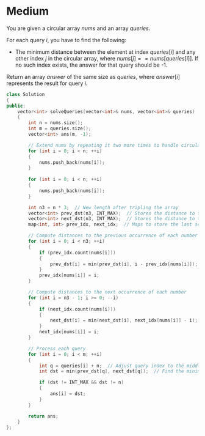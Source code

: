 # Medium

You are given a circular array $nums$ and an array $queries$.

For each query $i$, you have to find the following:

- The minimum distance between the element at index $queries[i]$ and any other index $j$ in the circular array, where $nums[j] == nums[queries[i]]$. If no such index exists, the answer for that query should be -1.

Return an array $answer$ of the same size as $queries$, where $answer[i]$ represents the result for query $i$.

```cpp
class Solution 
{
public:
    vector<int> solveQueries(vector<int>& nums, vector<int>& queries) 
    {
        int n = nums.size();
        int m = queries.size();
        vector<int> ans(m, -1);

        // Extend nums by repeating it two more times to handle circular queries
        for (int i = 0; i < n; ++i) 
        {
            nums.push_back(nums[i]);
        }
        
        for (int i = 0; i < n; ++i) 
        {
            nums.push_back(nums[i]);
        }

        int n3 = n * 3;  // New length after tripling the array
        vector<int> prev_dst(n3, INT_MAX);  // Stores the distance to the previous occurrence of each number
        vector<int> next_dst(n3, INT_MAX);  // Stores the distance to the next occurrence of each number
        map<int, int> prev_idx, next_idx;  // Maps to store the last seen index of each number

        // Compute distances to the previous occurrence of each number
        for (int i = 0; i < n3; ++i)
        {
            if (prev_idx.count(nums[i])) 
            {
                prev_dst[i] = min(prev_dst[i], i - prev_idx[nums[i]]);
            }
            prev_idx[nums[i]] = i;
        }

        // Compute distances to the next occurrence of each number
        for (int i = n3 - 1; i >= 0; --i)
        {
            if (next_idx.count(nums[i])) 
            {
                next_dst[i] = min(next_dst[i], next_idx[nums[i]] - i);
            }
            next_idx[nums[i]] = i;
        }

        // Process each query
        for (int i = 0; i < m; ++i)
        {
            int q = queries[i] + n;  // Adjust query index to the middle segment
            int dst = min(prev_dst[q], next_dst[q]);  // Find the minimum distance

            if (dst != INT_MAX && dst != n)
            {
                ans[i] = dst;
            }
        }

        return ans;
    }
};
```
